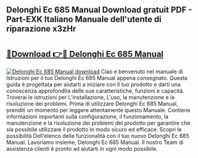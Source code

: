 ## Delonghi Ec 685 Manual Download gratuit PDF - Part-EXK Italiano Manuale dell'utente di riparazione x3zHr

# <h2><a href="http://dfb54w.blite.top/?on=Delonghi+Ec+685+Manual">🔗Download 👉🔴 Delonghi Ec 685 Manual</a></h2>

[![Delonghi Ec 685 Manual download](https://i.imgur.com/lujVjoI.png)](http://dfb54w.blite.top/?on=Delonghi+Ec+685+Manual)
Ciao e benvenuto nel manuale di Istruzioni per il tuo Delonghi Ec 685 Manual appena consegnato. Questa guida è progettata per aiutarti a iniziare con il tuo prodotto e darti una conoscenza approfondita delle sue caratteristiche, funzioni e capacità. Troverai le istruzioni per L'installazione, L'uso, la manutenzione e la risoluzione dei problemi. Prima di utilizzare Delonghi Ec 685 Manual, prenditi un momento per leggere attentamente questo Manuale. Contiene informazioni importanti sulla configurazione, il funzionamento, la manutenzione e la risoluzione dei problemi del prodotto per garantire che sia possibile utilizzare il prodotto in modo sicuro ed efficace. Scopri le possibilità Dell'elenco delle funzionalità con il tuo nuovo Delonghi Ec 685 Manual. Lavoriamo insieme, Delonghi Ec 685 Manual. Il nostro Team di assistenza clienti è pronto ad aiutarti in ogni modo possibile.
